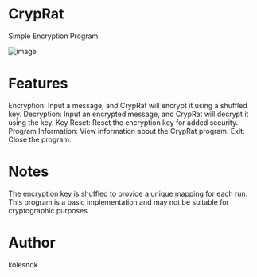 # CrypRat
Simple Encryption Program

![image](https://github.com/kolesnqk/CrypRat/assets/122218326/3f4c8fdf-b904-4c52-b141-e2e706df631a)
# Features
Encryption: Input a message, and CrypRat will encrypt it using a shuffled key.
Decryption: Input an encrypted message, and CrypRat will decrypt it using the key.
Key Reset: Reset the encryption key for added security.
Program Information: View information about the CrypRat program.
Exit: Close the program.
# Notes
The encryption key is shuffled to provide a unique mapping for each run.
This program is a basic implementation and may not be suitable for cryptographic purposes
# Author
kolesnqk


